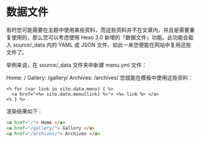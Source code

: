 # 数据文件

有时您可能需要在主题中使用某些资料，而这些资料并不在文章内，并且是需要重复使用的，那么您可以考虑使用 Hexo 3.0 新增的「数据文件」功能。此功能会载入 source/_data 内的 YAML 或 JSON 文件，如此一来您便能在网站中复用这些文件了。

举例来说，在 source/_data 文件夹中新建 menu.yml 文件：

Home: /
Gallery: /gallery/
Archives: /archives/
您就能在模板中使用这些资料：

```ejs
<% for (var link in site.data.menu) { %>
  <a href="<%= site.data.menu[link] %>"> <%= link %> </a>
<% } %>
```
渲染结果如下 :

```html
<a href="/"> Home </a>
<a href="/gallery/"> Gallery </a>
<a href="/archives/"> Archives </a>
```